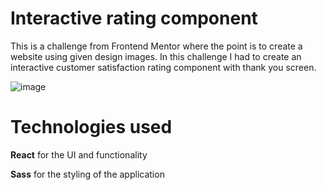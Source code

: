 Interactive rating component
===============
This is a challenge from Frontend Mentor where the point is to create a website using given design images. In this challenge I had to create an interactive customer satisfaction rating component with thank you screen.

![image](https://github.com/JoonatanKallio/Interactive-rating-component/assets/80262292/e1209a86-e375-432d-bd74-ef16fb46f03b)


# Technologies used
**React** for the UI and functionality

**Sass** for the styling of the application
